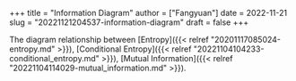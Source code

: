 +++
title = "Information Diagram"
author = ["Fangyuan"]
date = 2022-11-21
slug = "20221121204537-information-diagram"
draft = false
+++

The diagram relationship between [Entropy]({{< relref "20201117085024-entropy.md" >}}), [Conditional Entropy]({{< relref "20221104104233-conditional_entropy.md" >}}), [Mutual Information]({{< relref "20221104114029-mutual_information.md" >}}).
